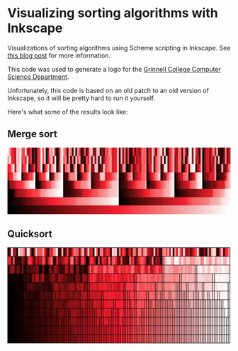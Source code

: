 # Visualizing sorting algorithms with Inkscape #

Visualizations of sorting algorithms using Scheme scripting in Inkscape.
See [this blog post](http://blog.iangreenleaf.com/2008/11/visualizing-sorting-algorithms.html) for more information.

This code was used to generate a logo for the [Grinnell College Computer Science Department](http://www.cs.grinnell.edu/).

Unfortunately, this code is based on an old patch to an old version of Inkscape, so it will be pretty hard to run it yourself.

Here's what some of the results look like:

## Merge sort ##

![Merge-sort](./examples/mergesort.png)

## Quicksort ##

![Quicksort](./examples/quicksort.png)
